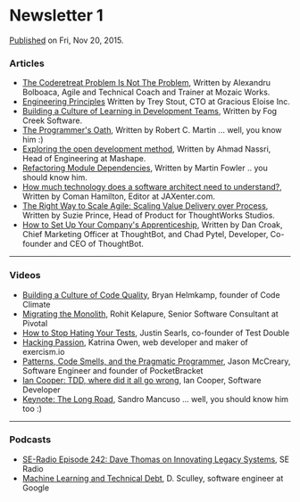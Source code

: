 # Newsletter 1
[Published](http://eepurl.com/bGQmoT) on Fri, Nov 20, 2015. 
### Articles
* [The Coderetreat Problem Is Not The Problem](http://www.alexbolboaca.ro/wordpress/my-take-on/the-coderetreat-problem-is-not-the-problem), 
Written by Alexandru Bolboaca, Agile and Technical Coach and Trainer at Mozaic Works.
* [Engineering Principles](https://medium.com/@treystout/engineering-principles-c58f5f8c264b)
Written by Trey Stout, CTO at Gracious Eloise Inc.
* [Building a Culture of Learning in Development Teams](https://medium.com/make-better-software/building-a-culture-of-learning-in-development-teams-afc5ba6ff223#.a2raw0vto),
Written by Fog Creek Software.
* [The Programmer's Oath](http://blog.cleancoder.com/uncle-bob/2015/11/18/TheProgrammersOath.html),
Written by Robert C. Martin ... well, you know him :)
* [Exploring the open development method](https://opensource.com/business/15/11/open-development-method), 
Written by Ahmad Nassri, Head of Engineering at Mashape.
* [Refactoring Module Dependencies](http://martinfowler.com/articles/refactoring-dependencies.html),
Written by Martin Fowler .. you should know him.
* [How much technology does a software architect need to understand?](https://jaxenter.com/how-much-technology-does-a-software-architect-need-to-understand-120964.html), Written by Coman Hamilton, Editor at JAXenter.com.
* [The Right Way to Scale Agile: Scaling Value Delivery over Process](http://www.infoq.com/articles/agile-scaling-value-delivery?utm_campaign=infoq_content&utm_source=infoq&utm_medium=feed&utm_term=global),
Written by Suzie Prince, Head of Product for ThoughtWorks Studios.
* [How to Set Up Your Company's Apprenticeship](https://robots.thoughtbot.com/how-to-set-up-your-companys-apprenticeship),
Written by Dan Croak, Chief Marketing Officer at ThoughtBot, and Chad Pytel, Developer, Co-founder and CEO of ThoughtBot.

---

### Videos
* [Building a Culture of Code Quality](http://www.thedotpost.com/2013/10/bryan-helmkamp-building-a-culture-of-code-quality),
Bryan Helmkamp, founder of Code Climate
* [Migrating the Monolith](http://www.infoq.com/presentations/paas-migration?utm_campaign=infoq_content&utm_source=infoq&utm_medium=feed&utm_term=global),
Rohit Kelapure, Senior Software Consultant at Pivotal
* [How to Stop Hating Your Tests](https://vimeo.com/145917204),
Justin Searls, co-founder of Test Double
* [Hacking Passion](http://kytrinyx.com/presentations/hacking-passion),
Katrina Owen, web developer and maker of exercism.io
* [Patterns, Code Smells, and the Pragmatic Programmer](http://www.infoq.com/presentations/the-reading-list?utm_campaign=infoq_content&utm_source=infoq&utm_medium=feed&utm_term=global),
Jason McCreary, Software Engineer and founder of PocketBracket
* [Ian Cooper: TDD, where did it all go wrong](https://vimeo.com/68375232),
Ian Cooper, Software Developer
* [Keynote: The Long Road](https://skillsmatter.com/skillscasts/6825-keynote-the-long-road),
Sandro Mancuso ... well, you should know him too :)

---

### Podcasts
* [SE-Radio Episode 242: Dave Thomas on Innovating Legacy Systems](http://www.se-radio.net/2015/11/se-radio-episode-242-dave-thomas-on-innovating-legacy-systems/), 
SE Radio
* [Machine Learning and Technical Debt](http://softwareengineeringdaily.com/2015/11/17/machine-learning-and-technical-debt-with-d-sculley/),
D. Sculley, software engineer at Google